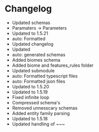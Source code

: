 # Changelog 
- Updated schemas
- Paramaters -> Parameters
- Updated to 1.5.21
- auto: Formatted
- Updated changelog
- Updated
- auto: generated schemas
- Added biomes schema
- Added biome and features_rules folder
- Updated submodule
- auto: Formatted typescript files
- auto: Formatted json files
- Updated to 1.5.20
- Updated to 1.5.19
- Fixed infinite loop
- Compressed schema's
- Removed unnesscary schemas
- Added entity family parsing
- Updated to 1.5.18
- Updated handling of ~~~